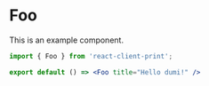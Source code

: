 # Foo

This is an example component.

```jsx
import { Foo } from 'react-client-print';

export default () => <Foo title="Hello dumi!" />
```
